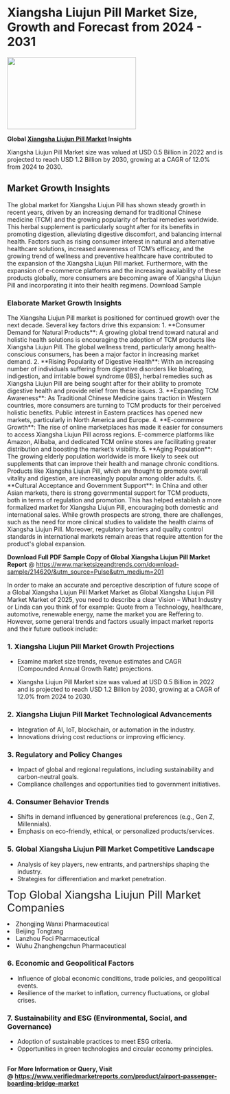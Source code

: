 <H1>Xiangsha Liujun Pill Market Size, Growth and Forecast from 2024 - 2031</H1><img class="aligncenter size-medium wp-image-584254" src="https://thirdeyenews.in/wp-content/uploads/2024/09/Global-Market-Research-300x168.jpeg" alt="" width="300" height="168" /><p><strong>Global&nbsp;<a href="https://www.marketsizeandtrends.com/download-sample/214620/&amp;utm_source=Pulse&amp;utm_medium=201">Xiangsha Liujun Pill Market</a> Insights</strong></p><p>Xiangsha Liujun Pill Market size was valued at USD 0.5 Billion in 2022 and is projected to reach USD 1.2 Billion by 2030, growing at a CAGR of 12.0% from 2024 to 2030.</p><p><h2>Market Growth Insights</h2> The global market for Xiangsha Liujun Pill has shown steady growth in recent years, driven by an increasing demand for traditional Chinese medicine (TCM) and the growing popularity of herbal remedies worldwide. This herbal supplement is particularly sought after for its benefits in promoting digestion, alleviating digestive discomfort, and balancing internal health. Factors such as rising consumer interest in natural and alternative healthcare solutions, increased awareness of TCM’s efficacy, and the growing trend of wellness and preventive healthcare have contributed to the expansion of the Xiangsha Liujun Pill market. Furthermore, with the expansion of e-commerce platforms and the increasing availability of these products globally, more consumers are becoming aware of Xiangsha Liujun Pill and incorporating it into their health regimens. Download Sample <h3>Elaborate Market Growth Insights</h3> The Xiangsha Liujun Pill market is positioned for continued growth over the next decade. Several key factors drive this expansion: 1. **Consumer Demand for Natural Products**: A growing global trend toward natural and holistic health solutions is encouraging the adoption of TCM products like Xiangsha Liujun Pill. The global wellness trend, particularly among health-conscious consumers, has been a major factor in increasing market demand. 2. **Rising Popularity of Digestive Health**: With an increasing number of individuals suffering from digestive disorders like bloating, indigestion, and irritable bowel syndrome (IBS), herbal remedies such as Xiangsha Liujun Pill are being sought after for their ability to promote digestive health and provide relief from these issues. 3. **Expanding TCM Awareness**: As Traditional Chinese Medicine gains traction in Western countries, more consumers are turning to TCM products for their perceived holistic benefits. Public interest in Eastern practices has opened new markets, particularly in North America and Europe. 4. **E-commerce Growth**: The rise of online marketplaces has made it easier for consumers to access Xiangsha Liujun Pill across regions. E-commerce platforms like Amazon, Alibaba, and dedicated TCM online stores are facilitating greater distribution and boosting the market’s visibility. 5. **Aging Population**: The growing elderly population worldwide is more likely to seek out supplements that can improve their health and manage chronic conditions. Products like Xiangsha Liujun Pill, which are thought to promote overall vitality and digestion, are increasingly popular among older adults. 6. **Cultural Acceptance and Government Support**: In China and other Asian markets, there is strong governmental support for TCM products, both in terms of regulation and promotion. This has helped establish a more formalized market for Xiangsha Liujun Pill, encouraging both domestic and international sales. While growth prospects are strong, there are challenges, such as the need for more clinical studies to validate the health claims of Xiangsha Liujun Pill. Moreover, regulatory barriers and quality control standards in international markets remain areas that require attention for the product's global expansion. </p><p><span class=""><strong>Download Full PDF Sample Copy of Global Xiangsha Liujun Pill Market Report</strong> @ <a href="https://www.marketsizeandtrends.com/download-sample/214620/&amp;utm_source=Pulse&amp;utm_medium=201" target="_blank">https://www.marketsizeandtrends.com/download-sample/214620/&amp;utm_source=Pulse&amp;utm_medium=201</a></span></p><p>In order to make an accurate and perceptive description of future scope of a Global&nbsp;Xiangsha Liujun Pill Market Market as Global&nbsp;Xiangsha Liujun Pill Market Market of 2025, you need to describe a clear Vision &ndash; What Industry or Linda can you think of for example: Quote from a Technology, healthcare, automotive, renewable energy, name the market you are Reffering to. However, some general trends and factors usually impact market reports and their future outlook include:</p><h3>1.&nbsp;<strong>Xiangsha Liujun Pill Market Growth Projections</strong></h3><ul><li>Examine market size trends, revenue estimates and CAGR (Compounded Annual Growth Rate) projections.</li><li><p>Xiangsha Liujun Pill Market size was valued at USD 0.5 Billion in 2022 and is projected to reach USD 1.2 Billion by 2030, growing at a CAGR of 12.0% from 2024 to 2030.</p></li></ul><h3>2.&nbsp;<strong>Xiangsha Liujun Pill Market Technological Advancements</strong></h3><ul><li>Integration of AI, IoT, blockchain, or automation in the industry.</li><li>Innovations driving cost reductions or improving efficiency.</li></ul><h3>3.&nbsp;<strong>Regulatory and Policy Changes</strong></h3><ul><li>Impact of global and regional regulations, including sustainability and carbon-neutral goals.</li><li>Compliance challenges and opportunities tied to government initiatives.</li></ul><h3>4.&nbsp;<strong>Consumer Behavior Trends</strong></h3><ul><li>Shifts in demand influenced by generational preferences (e.g., Gen Z, Millennials).</li><li>Emphasis on eco-friendly, ethical, or personalized products/services.</li></ul><h3>5.&nbsp;<strong>Global Xiangsha Liujun Pill Market Competitive Landscape</strong></h3><ul><li>Analysis of key players, new entrants, and partnerships shaping the industry.</li><li>Strategies for differentiation and market penetration.</li></ul><p data-pm-slice="1 1 []"><span style="color: inherit; font-family: inherit; font-size: 25px;">Top Global Xiangsha Liujun Pill Market Companies</span></p><div class="" data-test-id=""><p><li>Zhongjing Wanxi Pharmaceutical</li><li> Beijing Tongtang</li><li> Lanzhou Foci Pharmaceutical</li><li> Wuhu Zhanghengchun Pharmaceutical</li></p></div><h3>6.&nbsp;<strong>Economic and Geopolitical Factors</strong></h3><ul><li>Influence of global economic conditions, trade policies, and geopolitical events.</li><li>Resilience of the market to inflation, currency fluctuations, or global crises.</li></ul><h3>7.&nbsp;<strong>Sustainability and ESG (Environmental, Social, and Governance)</strong></h3><ul><li>Adoption of sustainable practices to meet ESG criteria.</li><li>Opportunities in green technologies and circular economy principles.</li></ul><h2><strong style="font-size: 14px;">For More Information or Query, Visit @&nbsp;</strong><a style="background-color: #ffffff; font-size: 14px;" href="https://www.marketsizeandtrends.com/report/xiangsha-liujun-pill-market/" target="_blank">https://www.verifiedmarketreports.com/product/airport-passenger-boarding-bridge-market</a></h2>
